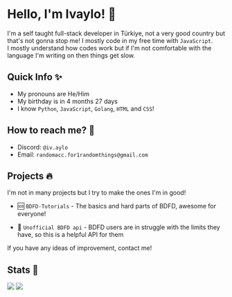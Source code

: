 # Hello, I'm Ivaylo! 👋  
  
I'm a self taught full-stack developer in Türkiye, not a very good country but that's not gonna stop me! I mostly code in my free time with `JavaScript`.   
I mostly understand how codes work but if I'm not comfortable with the language I'm writing on then things get slow.  
  
## Quick Info ✨  
- My pronouns are He/Him  
- My birthday is in 4 months 27 days
- I know `Python`, `JavaScript`, `Golang`, `HTML` and `CSS`!  
  
## How to reach me? 💬  
  
- Discord: `@iv.aylo`  
- Email: `randomacc.for1randomthings@gmail.com`  
  
## Projects 🔥  
  
I'm not in many projects but I try to make the ones I'm in good!  
  
- 🆘 `BDFD-Tutorials` - The basics and hard parts of BDFD, awesome for everyone!  
  
- 👾 `Unofficial BDFD api` - BDFD users are in struggle with the limits they have, so this is a helpful API for them   
  
If you have any ideas of improvement, contact me!  
  
## Stats 👀   
<img src="https://github-readme-streak-stats.herokuapp.com/?user=Bottomloader&theme=tokyonight&hide_border=true"> <img src="https://github-readme-stats.vercel.app/api/top-langs/?username=Bottomloader&theme=tokyonight&show_icons=true&hide_border=true&layout=compact">